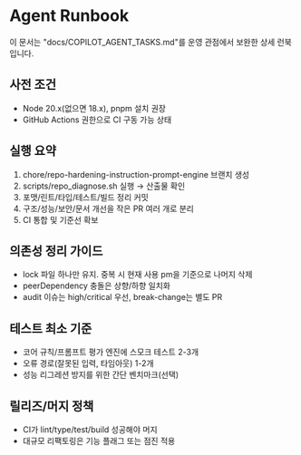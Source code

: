 # Agent Runbook

이 문서는 "docs/COPILOT_AGENT_TASKS.md"를 운영 관점에서 보완한 상세 런북입니다.

## 사전 조건

- Node 20.x(없으면 18.x), pnpm 설치 권장
- GitHub Actions 권한으로 CI 구동 가능 상태

## 실행 요약

1. chore/repo-hardening-instruction-prompt-engine 브랜치 생성
2. scripts/repo_diagnose.sh 실행 → 산출물 확인
3. 포맷/린트/타입/테스트/빌드 정리 커밋
4. 구조/성능/보안/문서 개선을 작은 PR 여러 개로 분리
5. CI 통합 및 기준선 확보

## 의존성 정리 가이드

- lock 파일 하나만 유지. 중복 시 현재 사용 pm을 기준으로 나머지 삭제
- peerDependency 충돌은 상향/하향 일치화
- audit 이슈는 high/critical 우선, break-change는 별도 PR

## 테스트 최소 기준

- 코어 규칙/프롬프트 평가 엔진에 스모크 테스트 2-3개
- 오류 경로(잘못된 입력, 타임아웃) 1-2개
- 성능 리그레션 방지를 위한 간단 벤치마크(선택)

## 릴리즈/머지 정책

- CI가 lint/type/test/build 성공해야 머지
- 대규모 리팩토링은 기능 플래그 또는 점진 적용
